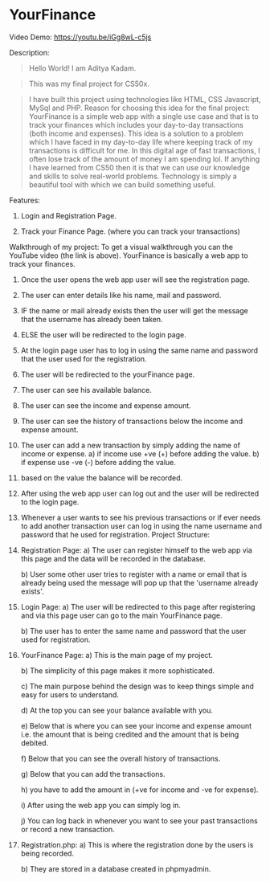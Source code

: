 # YourFinance

Video Demo: https://youtu.be/iGg8wL-c5js

Description:
> Hello World! I am Aditya Kadam.

> This was my final project for CS50x.

> I have built this project using technologies like HTML, CSS Javascript, MySql and PHP.
Reason for choosing this idea for the final project:
YourFinance is a simple web app with a single use case and that is to track your finances which includes your day-to-day transactions (both income and expenses). This idea is a solution to a problem which I have faced in my day-to-day life where keeping track of my transactions is difficult for me. In this digital age of fast transactions, I often lose track of the amount of money I am spending lol. If anything I have learned from CS50 then it is that we can use our knowledge and skills to solve real-world problems. Technology is simply a beautiful tool with which we can build something useful.

Features:
1. Login and Registration Page.

2. Track your Finance Page. (where you can track your transactions)

Walkthrough of my project:
To get a visual walkthrough you can the YouTube video (the link is above).
YourFinance is basically a web app to track your finances.

1. Once the user opens the web app user will see the registration page.

2. The user can enter details like his name, mail and password.

3. IF the name or mail already exists then the user will get the message that the username has already been taken.

4. ELSE the user will be redirected to the login page.

5. At the login page user has to log in using the same name and password that the user used for the registration.

6. The user will be redirected to the yourFinance page.

7. The user can see his available balance.

8. The user can see the income and expense amount.

9. The user can see the history of transactions below the income and expense amount.

10. The user can add a new transaction by simply adding the name of income or expense.
    a) if income use +ve (+) before adding the value.
    b) if expense use -ve (-) before adding the value.

11. based on the value the balance will be recorded.

12. After using the web app user can log out and the user will be redirected to the login page.

13. Whenever a user wants to see his previous transactions or if ever needs to add another transaction user can log in using the name username and password that he used for registration.
Project Structure:
1. Registration Page:
    a) The user can register himself to the web app via this page and the data will be recorded in the database.

    b) User some other user tries to register with a name or email that is already being used the message will pop up that the 'username already exists'.

2. Login Page:
    a) The user will be redirected to this page after registering and via this page user can go to the main YourFinance page.

    b) The user has to enter the same name and password that the user used for registration.

3. YourFinance Page:
    a) This is the main page of my project.

    b) The simplicity of this page makes it more sophisticated.

    c) The main purpose behind the design was to keep things simple and easy for users to understand.

    d) At the top you can see your balance available with you.

    e) Below that is where you can see your income and expense amount i.e. the amount that is being credited and the amount that is being debited.

    f) Below that you can see the overall history of transactions.

    g) Below that you can add the transactions.

    h) you have to add the amount in (+ve for income and -ve for expense).

    i) After using the web app you can simply log in.

    j) You can log back in whenever you want to see your past transactions or record a new transaction.

4. Registration.php:
    a) This is where the registration done by the users is being recorded.

    b) They are stored in a database created in phpmyadmin.


